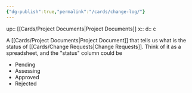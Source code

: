 ```yaml
---
{"dg-publish":true,"permalink":"/cards/change-log/"}
---
```


up:: [[Cards/Project Documents\|Project Documents]] 
x:: 
d:: c

A [[Cards/Project Documents\|Project Document]] that tells us what is the status of [[Cards/Change Requests\|Change Requests]]. Think of it as a spreadsheet, and the "status" column could be
- Pending
- Assessing
- Approved
- Rejected